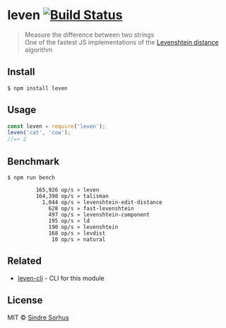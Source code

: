 # leven [![Build Status](https://travis-ci.org/sindresorhus/leven.svg?branch=master)](https://travis-ci.org/sindresorhus/leven)
> Measure the difference between two strings<br>
> One of the fastest JS implementations of the [Levenshtein distance](https://en.wikipedia.org/wiki/Levenshtein_distance) algorithm
## Install
```
$ npm install leven
```
## Usage
```js
const leven = require('leven');
leven('cat', 'cow');
//=> 2
```
## Benchmark
```
$ npm run bench
```
```
         165,926 op/s » leven
         164,398 op/s » talisman
           1,044 op/s » levenshtein-edit-distance
             628 op/s » fast-levenshtein
             497 op/s » levenshtein-component
             195 op/s » ld
             190 op/s » levenshtein
             168 op/s » levdist
              10 op/s » natural
```
## Related
- [leven-cli](https://github.com/sindresorhus/leven-cli) - CLI for this module
## License
MIT © [Sindre Sorhus](https://sindresorhus.com)
